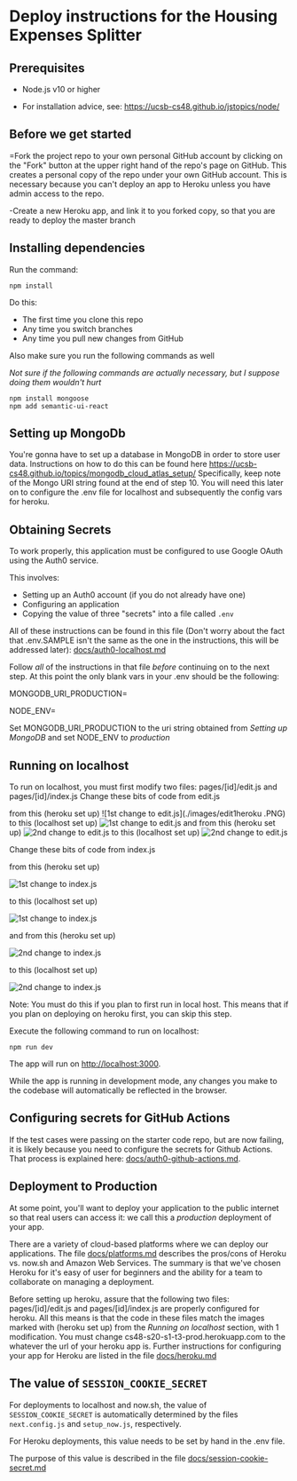 # Deploy instructions for the Housing Expenses Splitter

## Prerequisites

- Node.js v10 or higher

- For installation advice, see: <https://ucsb-cs48.github.io/jstopics/node/>
## Before we get started
=Fork the project repo to your own personal GitHub account by clicking on the "Fork" button at the upper right hand of the repo's page on GitHub.  This creates a personal copy of the repo under your own GitHub account.  This is necessary because you can't deploy an app to Heroku unless you have admin access to the repo.

-Create a new Heroku app, and link it to you forked copy, so that you are ready to deploy the master branch
## Installing dependencies

Run the command:

```
npm install
```

Do this:

- The first time you clone this repo
- Any time you switch branches
- Any time you pull new changes from GitHub

Also make sure you run the following commands as well

*Not sure if the following commands are actually necessary, but I suppose doing them wouldn't hurt*
```
npm install mongoose
npm add semantic-ui-react
```
## Setting up MongoDb

You're gonna have to set up a database in MongoDB in order to store user data. Instructions on how to do this can be found here <https://ucsb-cs48.github.io/topics/mongodb_cloud_atlas_setup/>
Specifically, keep note of the Mongo URI string found at the end of step 10. You will need this later on to configure the .env file for localhost and subsequently the config vars for heroku.

## Obtaining Secrets

To work properly, this application must be configured to use Google
OAuth using the Auth0 service.

This involves:

- Setting up an Auth0 account (if you do not already have one)
- Configuring an application
- Copying the value of three "secrets" into a file called `.env`

All of these instructions can be found in this file (Don't worry about the fact that .env.SAMPLE isn't the same as the one in the instructions, this will be addressed later):
[docs/auth0-localhost.md](docs/auth0-localhost.md)

Follow _all_ of the instructions in that file _before_ continuing on to the next step.
At this point the only blank vars in your .env should be the following:

MONGODB_URI_PRODUCTION=

NODE_ENV=

Set MONGODB_URI_PRODUCTION to the uri string obtained from _Setting up MongoDB_ and set NODE_ENV to _production_
## Running on localhost

To run on localhost, you must first modify two files: pages/[id]/edit.js and pages/[id]/index.js
Change these bits of code from edit.js

from this (heroku set up)
![1st change to edit.js](./images/edit1heroku .PNG)
to this (localhost set up)
![1st change to edit.js](./images/edit1local.PNG)
and from this (heroku set up)
![2nd change to edit.js](./images/edit2heroku.PNG)
to this (localhost set up)
![2nd change to edit.js](./images/edit2local.PNG)

Change these bits of code from index.js

from this (heroku set up)

![1st change to index.js](./images/index1heroku.PNG)

to this (localhost set up)

![1st change to index.js](./images/index1local.PNG)

and from this (heroku set up)

![2nd change to index.js](./images/index2heroku.PNG)

to this (localhost set up)

![2nd change to index.js](./images/index2local.PNG)

Note: You must do this if you plan to first run in local host. This means that if you plan on deploying on heroku first, you can skip this step.

Execute the following command to run on localhost:

```
npm run dev
```

The app will run on <http://localhost:3000>.

While the app is running in development mode, any changes you make to
the codebase will automatically be reflected in the browser.

## Configuring secrets for GitHub Actions

If the test cases were passing on the starter code repo, but are now
failing, it is likely because you need to configure the secrets
for Github Actions. That process is explained here: [docs/auth0-github-actions.md](./docs/auth0-github-actions.md).

## Deployment to Production

At some point, you'll want to deploy your application to the public internet
so that real users can access it: we call this a _production_ deployment
of your app.

There are a variety of cloud-based platforms where we can deploy our
applications. The file [docs/platforms.md](./docs/platforms.md) describes
the pros/cons of Heroku vs. now.sh and Amazon Web Services. The summary
is that we've chosen Heroku for it's easy of user for beginners
and the ability for a team to collaborate on managing a deployment.

Before setting up heroku, assure that  the following two files: 
pages/[id]/edit.js and pages/[id]/index.js
are properly configured for heroku. All this means is that the code in these files match the images marked with (heroku set up) from the _Running on localhost_ section, with 1 modification. You must change
cs48-s20-s1-t3-prod.herokuapp.com
to the whatever the url of your heroku app is.
Further instructions for configuring your app for Heroku are listed in the file
[docs/heroku.md](./docs/heroku.md)

## The value of `SESSION_COOKIE_SECRET`

For deployments to localhost and now.sh, the value of `SESSION_COOKIE_SECRET` is automatically determined by the files `next.config.js` and `setup_now.js`, respectively.

For Heroku deployments, this value needs to be set by hand in the .env file.

The purpose of this value is described in the file [docs/session-cookie-secret.md](./docs/session-cookie-secret.md)
